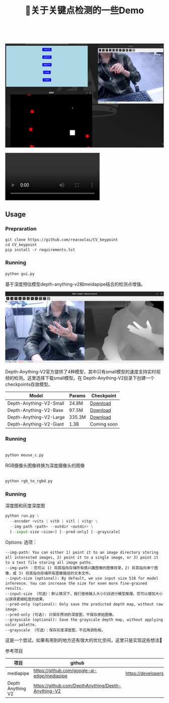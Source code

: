 <br>             
<br>
<div align="center">
<h1>🤗关于关键点检测的一些Demo</h1>
<br>
</div>
<br>
<br><br>

<img src='https://github.com/reacoolai/CV_keypoint/blob/main/img/3.png'>


<video src="https://github.com/reacoolai/CV_keypoint/blob/main/img/9169b1b2a975806b611d1ba2104b6abd_raw.mp4"></video>

## Usage 

### Prepraration 

```pypthon
git clone https://github.com/reacoolai/CV_keypoint
cd CV_keypoint
pip install -r requirements.txt
```

### Running 

```python
python gui.py
```



基于深度预估模型depth-anything-v2和meidapipe结合的检测点增强。


<img src='https://github.com/reacoolai/CV_keypoint/blob/main/img/2.png'>

Depth-Anything-V2官方提供了4种模型，其中只有small模型的速度支持实时视频的检测。这里选择下载small模型。在 Depth-Anything-V2目录下创建一个checkpoints存放模型。

| Model                   | Params | Checkpoint                                                   |
| ----------------------- | ------ | ------------------------------------------------------------ |
| Depth-Anything-V2-Small | 24.8M  | [Download](https://huggingface.co/depth-anything/Depth-Anything-V2-Small/resolve/main/depth_anything_v2_vits.pth?download=true) |
| Depth-Anything-V2-Base  | 97.5M  | [Download](https://huggingface.co/depth-anything/Depth-Anything-V2-Base/resolve/main/depth_anything_v2_vitb.pth?download=true) |
| Depth-Anything-V2-Large | 335.3M | [Download](https://huggingface.co/depth-anything/Depth-Anything-V2-Large/resolve/main/depth_anything_v2_vitl.pth?download=true) |
| Depth-Anything-V2-Giant | 1.3B   | Coming soon                                                  |

### Running

```python

python mouse_c.py		
```
RGB摄像头图像转换为深度摄像头的图像


```python

python rgb_to_rgbd.py
```
###  Running 
深度图和灰度深度图
```python
python run.py \
  --encoder <vits | vitb | vitl | vitg> \
  --img-path <path> --outdir <outdir> \
  [--input-size <size>] [--pred-only] [--grayscale]
```
Options: 选项：

    --img-path: You can either 1) point it to an image directory storing all interested images, 2) point it to a single image, or 3) point it to a text file storing all image paths.
    --img-path ：您可以 1) 将其指向存储所有感兴趣图像的图像目录，2) 将其指向单个图像，或 3) 将其指向存储所有图像路径的文本文件。
    --input-size (optional): By default, we use input size 518 for model inference. You can increase the size for even more fine-grained results.
    --input-size （可选）：默认情况下，我们使用输入大小518进行模型推理。您可以增加大小以获得更细粒度的结果。
    --pred-only (optional): Only save the predicted depth map, without raw image.
    --pred-only (可选): 只保存预测的深度图，不保存原始图像。
    --grayscale (optional): Save the grayscale depth map, without applying color palette.
    --grayscale （可选）：保存灰度深度图，不应用调色板。
这是一个尝试，如果有用到的地方还有很大的优化空间，这里只是实现这些想法🤗

参考项目

| 项目              | github                                             | 官网                                    |
| ----------------- | -------------------------------------------------- | --------------------------------------- |
| mediapipe         | https://github.com/google-ai-edge/mediapipe        | https://developers.google.com/mediapipe |
| Depth Anything V2 | https://github.com/DepthAnything/Depth-Anything-V2 |                                         |



